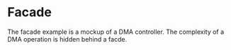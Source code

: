 Facade
======

The facade example is a mockup of a DMA controller.  The complexity of
a DMA operation is hidden behind a facde.
